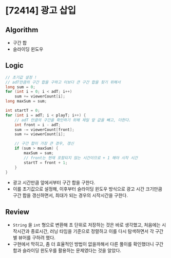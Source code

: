 # [72414] 광고 삽입

## Algorithm
- 구간 합
- 슬라이딩 윈도우

## Logic

```java
// 초기값 설정 !
// adT만큼의 구간 합을 구하고 이보다 큰 구간 합을 찾기 위해서
long sum = 0;
for (int i = 0; i < adT; i++)
    sum += viewerCount[i];
long maxSum = sum;

int startT = 0;
for (int i = adT; i < playT; i++) {
    // adT 만큼의 구간을 확인하기 위해 제일 앞 값을 빼고, 더한다.
    int front = i - adT;
    sum -= viewerCount[front];
    sum += viewerCount[i];

    // 구간 합이 가장 큰 경우, 갱신
    if (sum > maxSum) {
        maxSum = sum;
        // front는 현재 포함되지 않는 시간이므로 + 1 해야 시작 시간
        startT = front + 1;
    }
}
```
- 광고 시간만큼 앞에서부터 구간 합을 구한다.
- 이를 초기값으로 설정해, 이후부터 슬라이딩 윈도우 방식으로 광고 시간 크기만큼 구간 합을 갱신하면서, 최대가 되는 경우의 시작시간을 구한다.

## Review
- `String` 을 `int` 형으로 변환해 초 단위로 저장하는 것은 바로 생각했고, 처음에는 시작시간과 종료시간, 러닝 타임을 기준으로 정렬하고 이를 다시 탐색하면서 각 구간별 뷰어를 구하려 했다.
- 구현에서 막히고, 좀 더 효율적인 방법이 없을까해서 다른 풀이를 확인했더니 구간 합과 슬라이딩 윈도우를 활용하는 문제였다는 것을 알았다.